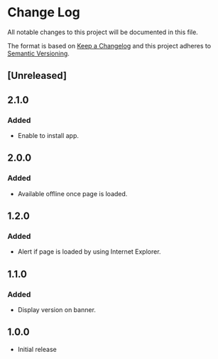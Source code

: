 # Change Log
All notable changes to this project will be documented in this file.

The format is based on [Keep a Changelog](http://keepachangelog.com/)
and this project adheres to [Semantic Versioning](http://semver.org/).

## [Unreleased]

## 2.1.0

### Added

- Enable to install app. 

## 2.0.0

### Added

- Available offline once page is loaded.

## 1.2.0

### Added

- Alert if page is loaded by using Internet Explorer.

## 1.1.0

### Added

- Display version on banner.

## 1.0.0

- Initial release